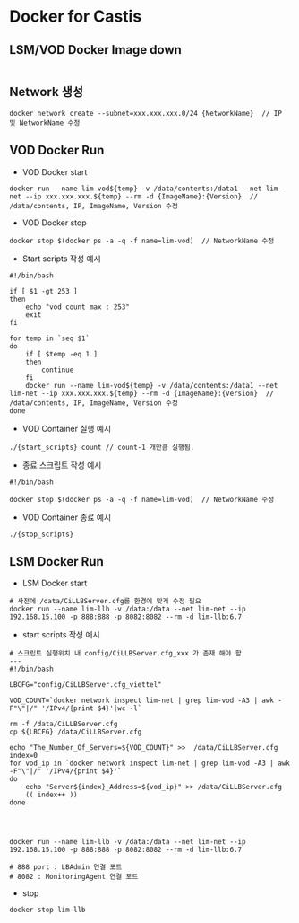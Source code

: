 # Docker for Castis

## LSM/VOD Docker Image down
```
```

## Network 생성
```
docker network create --subnet=xxx.xxx.xxx.0/24 {NetworkName}  // IP 및 NetworkName 수정
```

## VOD Docker Run 
* VOD Docker start
```
docker run --name lim-vod${temp} -v /data/contents:/data1 --net lim-net --ip xxx.xxx.xxx.${temp} --rm -d {ImageName}:{Version}  // /data/contents, IP, ImageName, Version 수정
```
* VOD Docker stop
```
docker stop $(docker ps -a -q -f name=lim-vod)  // NetworkName 수정
```
* Start scripts 작성 예시
```
#!/bin/bash

if [ $1 -gt 253 ]
then
	echo "vod count max : 253"
	exit
fi

for temp in `seq $1`
do
	if [ $temp -eq 1 ]
	then
		continue
	fi
	docker run --name lim-vod${temp} -v /data/contents:/data1 --net lim-net --ip xxx.xxx.xxx.${temp} --rm -d {ImageName}:{Version}  // /data/contents, IP, ImageName, Version 수정
done
```

* VOD Container 실행 예시
```
./{start_scripts} count // count-1 개만큼 실행됨.
```

* 종료 스크립트 작성 예시
```
#!/bin/bash

docker stop $(docker ps -a -q -f name=lim-vod)  // NetworkName 수정
```

* VOD Container 종료 예시 
```
./{stop_scripts}
```

## LSM Docker Run
* LSM Docker start
```
# 사전에 /data/CiLLBServer.cfg를 환경에 맞게 수정 필요
docker run --name lim-llb -v /data:/data --net lim-net --ip 192.168.15.100 -p 888:888 -p 8082:8082 --rm -d lim-llb:6.7
```

* start scripts 작성 예시
```
# 스크립트 실행위치 내 config/CiLLBServer.cfg_xxx 가 존재 해야 함
---
#!/bin/bash

LBCFG="config/CiLLBServer.cfg_viettel"

VOD_COUNT=`docker network inspect lim-net | grep lim-vod -A3 | awk -F"\"|/" '/IPv4/{print $4}'|wc -l`

rm -f /data/CiLLBServer.cfg
cp ${LBCFG} /data/CiLLBServer.cfg

echo "The_Number_Of_Servers=${VOD_COUNT}" >>  /data/CiLLBServer.cfg
index=0
for vod_ip in `docker network inspect lim-net | grep lim-vod -A3 | awk -F"\"|/" '/IPv4/{print $4}'`
do
	echo "Server${index}_Address=${vod_ip}" >> /data/CiLLBServer.cfg
	(( index++ ))
done
	



docker run --name lim-llb -v /data:/data --net lim-net --ip 192.168.15.100 -p 888:888 -p 8082:8082 --rm -d lim-llb:6.7

# 888 port : LBAdmin 연결 포트
# 8082 : MonitoringAgent 연결 포트
```

* stop
```
docker stop lim-llb
```